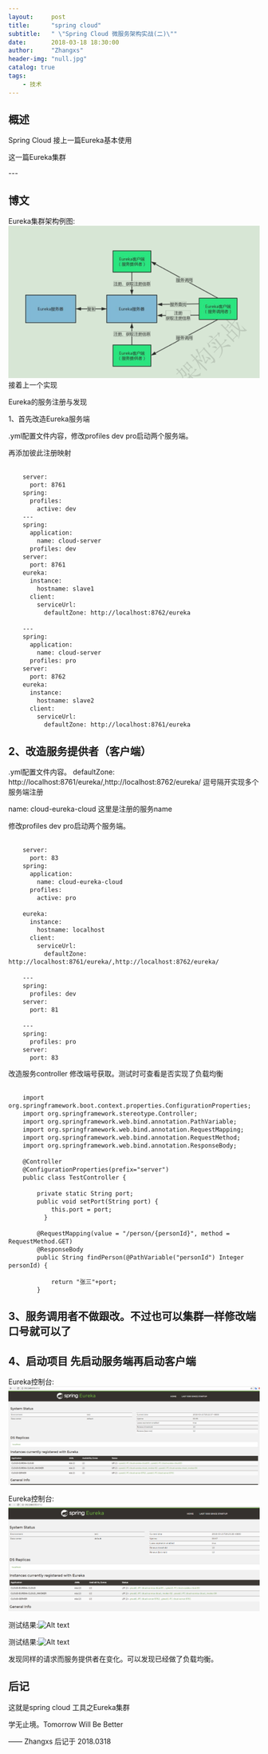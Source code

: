 ```yaml
---
layout:     post
title:      "spring cloud"
subtitle:   " \"Spring Cloud 微服务架构实战(二)\""
date:       2018-03-18 18:30:00
author:     "Zhangxs"
header-img: "null.jpg"
catalog: true
tags:
    - 技术
---
```




## 概述
Spring Cloud
接上一篇Eureka基本使用

这一篇Eureka集群

<p id = "build"></p>
---

## 博文
Eureka集群架构例图:![Alt text](/img/Eureka_jq.png)
接着上一个实现

Eureka的服务注册与发现


1、首先改造Eureka服务端


.yml配置文件内容，修改profiles dev pro启动两个服务端。

再添加彼此注册映射


```

	server:
	  port: 8761
	spring:
	  profiles:
	    active: dev
	---
	spring:
	  application:
	    name: cloud-server
	  profiles: dev
	server:
	  port: 8761
	eureka:
	  instance:
	    hostname: slave1
	  client:
	    serviceUrl:
	      defaultZone: http://localhost:8762/eureka
	    
	---
	spring:
	  application:
	    name: cloud-server
	  profiles: pro
	server:
	  port: 8762
	eureka:
	  instance:
	    hostname: slave2
	  client:
	    serviceUrl:
	      defaultZone: http://localhost:8761/eureka
```

2、改造服务提供者（客户端）
---

.yml配置文件内容。
defaultZone: http://localhost:8761/eureka/,http://localhost:8762/eureka/ 逗号隔开实现多个服务端注册

name: cloud-eureka-cloud 这里是注册的服务name

修改profiles dev pro启动两个服务端。

```

	server:
	  port: 83
	spring:
	  application:
	    name: cloud-eureka-cloud
	  profiles:
	    active: pro
	    
	eureka:
	  instance:
	    hostname: localhost
	  client:
	    serviceUrl:
	      defaultZone: http://localhost:8761/eureka/,http://localhost:8762/eureka/
      
	---
	spring:
	  profiles: dev
	server:
	  port: 81
	    
	---
	spring:
	  profiles: pro
	server:
	  port: 83   
```

改造服务controller
修改端号获取。测试时可查看是否实现了负载均衡

```

	import org.springframework.boot.context.properties.ConfigurationProperties;
	import org.springframework.stereotype.Controller;
	import org.springframework.web.bind.annotation.PathVariable;
	import org.springframework.web.bind.annotation.RequestMapping;
	import org.springframework.web.bind.annotation.RequestMethod;
	import org.springframework.web.bind.annotation.ResponseBody;
	
	@Controller
	@ConfigurationProperties(prefix="server")
	public class TestController {
		
		private static String port;
		public void setPort(String port) { 
		    this.port = port; 
		  } 
		
		@RequestMapping(value = "/person/{personId}", method = RequestMethod.GET)
		@ResponseBody
		public String findPerson(@PathVariable("personId") Integer personId) {
			
			return "张三"+port;
		}
```

3、服务调用者不做跟改。不过也可以集群一样修改端口号就可以了
---

4、启动项目 先启动服务端再启动客户端
---

Eureka控制台:![Alt text](/img/Eureka_jq8761.png)

Eureka控制台:![Alt text](/img/Eureka_jq8762.png)

测试结果:![Alt text](/img/Eureka-jq1.png)

测试结果:![Alt text](/img/Eureka-jq2.png)

发现同样的请求而服务提供者在变化。可以发现已经做了负载均衡。


## 后记
这就是spring cloud 工具之Eureka集群


学无止境。Tomorrow Will Be Better

—— Zhangxs 后记于 2018.0318

